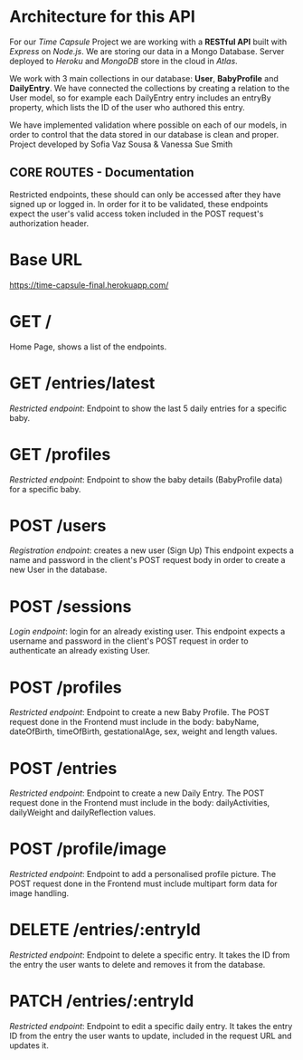 # Architecture for this API

For our _Time Capsule_ Project we are working with a __RESTful API__ built with _Express_ on _Node.js_. We are storing our data in a Mongo Database.
Server deployed to _Heroku_ and _MongoDB_ store in the cloud in _Atlas_.

We work with 3 main collections in our database: __User__, __BabyProfile__ and __DailyEntry__.
We have connected the collections by creating a relation to the User model, so for example each DailyEntry entry includes an entryBy property, which lists
the ID of the user who authored this entry.

We have implemented validation where possible on each of our models, in order to control that the data stored in our database is clean and proper.
Project developed by Sofia Vaz Sousa & Vanessa Sue Smith

## CORE ROUTES - Documentation
Restricted endpoints, these should can only be accessed after they have signed up or logged in. In order for it to be validated, these endpoints expect the user's valid access token included in the POST request's authorization header.
# Base URL
https://time-capsule-final.herokuapp.com/
# GET /
Home Page, shows a list of the endpoints.

# GET /entries/latest
_Restricted endpoint_: Endpoint to show the last 5 daily entries for a specific baby.

# GET /profiles
_Restricted endpoint_: Endpoint to show the baby details (BabyProfile data) for a specific baby.

# POST /users
_Registration endpoint_: creates a new user (Sign Up) This endpoint expects a name and password in the client's POST request body in order to create a new User in the database.

# POST /sessions
_Login endpoint_: login for an already existing user. This endpoint expects a username and password in the client's POST request in order to authenticate an already existing User.

# POST /profiles
_Restricted endpoint_: Endpoint to create a new Baby Profile.
The POST request done in the Frontend must include in the body: babyName, dateOfBirth, timeOfBirth, gestationalAge, sex, weight and length values.

# POST /entries
_Restricted endpoint_: Endpoint to create a new Daily Entry.
The POST request done in the Frontend must include in the body: dailyActivities, dailyWeight and dailyReflection values.

# POST /profile/image
_Restricted endpoint_: Endpoint to add a personalised profile picture.
The POST request done in the Frontend must include multipart form data for image handling.

# DELETE /entries/:entryId
_Restricted endpoint_: Endpoint to delete a specific entry.
It takes the ID from the entry the user wants to delete and removes it from the database.

# PATCH /entries/:entryId
_Restricted endpoint_: Endpoint to edit a specific daily entry.
It takes the entry ID from the entry the user wants to update, included in the request URL and updates it.


